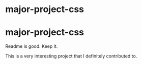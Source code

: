 # major-project-css
# major-project-css


Readme is good.
Keep it. 

This is a very interesting project that I definitely contributed to.


